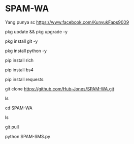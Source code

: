 # SPAM-WA
Yang punya sc https://www.facebook.com/KunyukFaps9009

pkg update && pkg upgrade -y

pkg install git -y

pkg install python -y

pip install rich 

pip install bs4 

pip install requests 

git clone https://github.com/Hub-Jones/SPAM-WA.git

ls

cd SPAM-WA

ls

git pull

python SPAM-SMS.py
